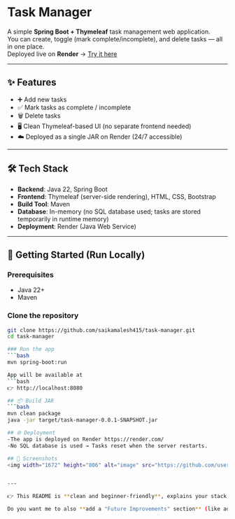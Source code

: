                                 
# Task Manager 

A simple **Spring Boot + Thymeleaf** task management web application.  
You can create, toggle (mark complete/incomplete), and delete tasks — all in one place.  
Deployed live on **Render** → [Try it here](https://task-manager-z81e.onrender.com)

---

## ✨ Features
- ➕ Add new tasks  
- ✅ Mark tasks as complete / incomplete  
- 🗑️ Delete tasks  
- 🖥️ Clean Thymeleaf-based UI (no separate frontend needed)  
- ☁️ Deployed as a single JAR on Render (24/7 accessible)  

---

## 🛠️ Tech Stack
- **Backend**: Java 22, Spring Boot  
- **Frontend**: Thymeleaf (server-side rendering), HTML, CSS, Bootstrap  
- **Build Tool**: Maven  
- **Database**: In-memory (no SQL database used; tasks are stored temporarily in runtime memory)  
- **Deployment**: Render (Java Web Service)  

---

## 🚀 Getting Started (Run Locally)

### Prerequisites
- Java 22+
- Maven

### Clone the repository
```bash
git clone https://github.com/saikamalesh415/task-manager.git
cd task-manager

### Run the app
```bash
mvn spring-boot:run

App will be available at
```bash
👉 http://localhost:8080

## 📦 Build JAR
```bash
mvn clean package
java -jar target/task-manager-0.0.1-SNAPSHOT.jar

## 🌐 Deployment
-The app is deployed on Render https://render.com/
-No SQL database is used → Tasks reset when the server restarts.

## 📸 Screenshots
<img width="1672" height="806" alt="image" src="https://github.com/user-attachments/assets/b5523f17-606f-4f3a-a932-353b867d8bec" />


---

👉 This README is **clean and beginner-friendly**, explains your stack, makes it clear that no SQL DB is used, and also highlights the live Render deployment.  

Do you want me to also **add a "Future Improvements" section** (like adding SQL DB, authentication, etc.), so your project looks more professional to recruiters?
